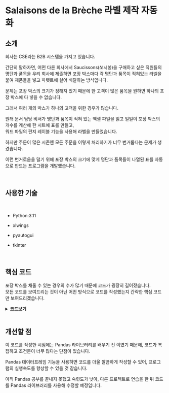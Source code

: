 # Salaisons de la Brèche 라벨 제작 자동화

## 소개
회사는 CSE라는 B2B 시스템을 가지고 있습니다.  

간단히 말하자면, 어떤 다른 회사에서 Saucissons(쏘시쏭)을 구매하고 싶은 직원들의 명단과 품목을
우리 회사에 제출하면 포장 박스마다 각 명단과 품목이 적혀있는 라벨을 붙여 제품들을 넣고 파렛트에 실어 배달하는 방식입니다.

문제는 포장 박스의 크기가 정해져 있기 때문에 한 고객이 많은 품목을 원하면 하나의 포장 박스에 다 넣을 수 없습니다.

그래서 여러 개의 박스가 하나의 고객을 위한 경우가 많습니다.

원래 문서 담당 비서가 명단과 품목이 적혀 있는 엑셀 파일을 읽고 일일이 포장 박스의 개수를 계산해 한 시트에 표를 만들고,  
워드 파일의 편지 레이블 기능을 사용해 라벨을 만들었습니다.

하지만 주문이 많은 시즌엔 모든 주문을 이렇게 처리하기가 너무 번거롭다는 문제가 생겼습니다.

이런 번거로움을 덜기 위해 포장 박스의 크기에 맞게 명단과 품목들이 나열된 표를 자동으로 만드는 프로그램을 개발했습니다.

<br />

## 사용한 기술

<br />

- Python:3.11


- xlwings


- pyautogui


- tkinter

<br />

## 핵심 코드

포장 박스를 채울 수 있는 경우의 수가 많기 때문에 코드가 굉장히 길어졌습니다.  
모든 코드를 보여드리는 것이 아닌 어떤 방식으로 코드를 작성했는지 간략한 핵심 코드만 보여드리겠습니다.

<details>
<summary><b>코드보기</b></summary>

한 사람이 주문한 모든 제품의 개수를 total이라는 딕셔너리 객체를 만들어 품목을 key로 개수를 value로 만들어 정리했습니다.
```python
total = {
            "HM": hm, "HG": hg, "ARTI": arti, "FROMAGE": fromage, "GIBIER": gibier,
            "SPECIALITE": spe, "MIGNONETTE": mign, "Á CUIRE": cuire, "SABODET": sabodet, "BARQUETTE": barq,
            "DEMI-JAMBON": demi, "JAMBON-OS": jam_os, "JAMBON-6M": jam_6, "JAMBON-9M": jam_9,
            "TERRINE": terrine,
        }
```

또한 품목별로 나눈 객체와 품목의 개수를 총합한 객체도 만들었습니다.
```python
dict_vide = {}

lots = {"HM": total['HM'], "HG": total['HG'], "ARTI": total['ARTI'], "FROMAGE": total['FROMAGE'],
        "GIBIER": total['GIBIER'], "SPECIALITE": total['SPECIALITE'],
        "Á CUIRE": total['Á CUIRE'], "SABODET": total['SABODET']}

lots_dic = {
            "category": "lots", "count": sum(list(lots.values()))
            }
lots_vide = {}

terrine_dic = {"category": "terrines", "count": total['TERRINE']}
terrine_vide = {"TERRINE": total['TERRINE']}

jambon = {"JAMBON-6M": total['JAMBON-6M'], "JAMBON-9M": total["JAMBON-9M"]}

jambon_dic = {"category": "jambon", "count": sum(list(jambon.values()))}
jambon_vide = {}

side = {
        "MIGNONETTE": total['MIGNONETTE'], "BARQUETTE": total['BARQUETTE'],
        "DEMI-JAMBON": total['DEMI-JAMBON']
        }
side_dic = {
            "category": "side", "count": sum(list(side.values()))
            }
side_vide = {}
```

<br />

이제 한 포장 박스를 담을 수 있는 경우의 수 예를 들면, 
```python
if side_dic['count'] >= 2:
        v = 0
        for key, value in side.items():
            if value >= 4:
                side_vide[key] = 4 - v
                dict_vide[key] = 4 - v
                break
            v += value
            if v > 4:
                side_vide[key] = 4 - (v - value)
                dict_vide[key] = 4 - (v - value)
                break
            side_vide[key] = value
            dict_vide[key] = value
        data = {
            "nom": cli.columns[0].value, "prenom": cli.columns[1].value,
            "nb_colis": 1, "ART": list(dict_vide.items())
                }
        et_list.append(data)
        for keys in side_vide:
            total[keys] -= side_vide[keys]
        renew()
```
side라는 품목들이 최대 4개까지만 되도록 하여 성, 이름, 상자 개수, 품목 개수를 나타내는 data 딕셔너리 객체를 만들어 리스트에 넣었습니다.  
그리고 total 딕셔너리 객체에서 data 딕셔너리 객체에 있던 개수를 빼줘 다시 코드가 반복할 때 남은 개수가 data 객체에 담아질 것입니다.

<br />

각 품목의 총개수의 정보를 업데이트 해주는 renew 함수를 정의했습니다.
```python
def renew():
    lots.update({"HM": total['HM'], "HG": total['HG'], "ARTI": total['ARTI'], "FROMAGE": total['FROMAGE'],
                "GIBIER": total['GIBIER'], "SPECIALITE": total['SPECIALITE'],
                "Á CUIRE": total['Á CUIRE'], "SABODET": total['SABODET']})
                jambon.update({"JAMBON-6M": total['JAMBON-6M'], "JAMBON-9M": total['JAMBON-9M']})
                side.update({
                "MIGNONETTE": total['MIGNONETTE'], "BARQUETTE": total['BARQUETTE'],
                "DEMI-JAMBON": total['DEMI-JAMBON']
            })

    lots_dic["count"] = sum(list(lots.values()))
    terrine_dic['count'] = total['TERRINE']
    jambon_dic['count'] = sum(list(jambon.values()))
    side_dic['count'] = sum(list(side.values()))

    dict_vide.clear()
    lots_vide.clear()
    jambon_vide.clear()
    side_vide.clear()
```

<br />

이런 식으로 total 객체의 value들의 총합이 0이 될 때까지 반복할 수 있도록 while 문을 사용했습니다.
```python
while sum(list(total.values())) != 0:
```
이렇게 리스트에 넣은 데이터들을 lambda 함수를 사용해 성을 기준으로 정렬해 주었습니다.
```python
for et in et_list:
    et['nom'] = et['nom'].upper()
    if not et['prenom'] is None:
        et['prenom'] = et['prenom'].capitalize()
et_list.sort(key=lambda x:x["nom"])
```

<br />

이렇게 정리한 데이터들을 Etiquettes 이름을 가진 시트에 보여주는 코드를 작성했습니다.
```python
            s = wb.sheets['Etiquettes']
            for et_num in range(len(et_list)):
                if et_num - 1 != -1 and et_list[et_num]['nom'] == et_list[et_num - 1]['nom'] and et_list[et_num]['prenom'] == et_list[et_num - 1]['prenom']:
                    et_list[et_num]['number'] = et_list[et_num - 1]['number']
                elif et_num == 0:
                    et_list[et_num]['number'] = 1
                else:
                    et_list[et_num]['number'] = et_list[et_num - 1]['number'] + 1

                s_col = s['A1: H1500']
                for s_c in s_col.columns[0]:
                    if not s_c.value:
                        s_c.value = [
                            w['A1'].value, w['A2'].value, et_list[et_num]['number'],et_list[et_num]['nb_colis'] ,et_list[et_num]['nom'],
                            et_list[et_num]['prenom']
                        ]
                        break
                    else:
                        pass
                for s_a in s_col.columns[6]:
                    if not s_a.value:
                            s_a.value = [f'{value} {key}' for key, value in list(et_list[et_num]['ART'].items())]
                            break
                    else:
                        pass
```

이 시트를 워드 파일에서 불러와 편지/레이블를 사용해 라벨을 만들 수 있습니다.
</details>

<br />

## 개선할 점

이 코드를 작성한 시점에는 Pandas 라이브러리를 배우기 전 이였기 때문에, 코드가 복잡하고 조건문이 너무 많다는 단점이 있습니다.  

Pandas 데이터프레임 기능을 사용하면 코드를 더울 깔끔하게 작성할 수 있어, 프로그램의 실행속도를 향상할 수 있을 것 같습니다.

아직 Pandas 공부를 끝내지 못했고 숙련도가 낮아, 다른 프로젝트로 연습을 한 뒤 코드를 Pandas 라이브러리를 사용해 수정할 예정입니다.